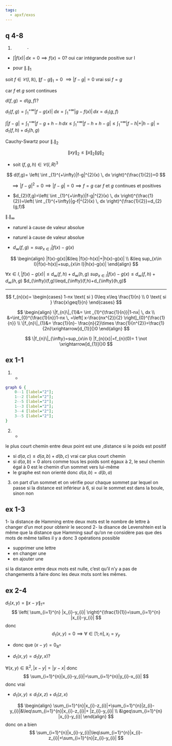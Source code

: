 ```yaml
---
tags:
  - apxf/exos
---
```


## q 4-8

1)           -         
- $\int |f(x)| \, dx=0\implies f(x)=0?$ oui car intégrande positive sur I 


- pour $\|.\|_{1}$ 

soit $f\in \mathcal{C}(I,\mathbb{R})$, $\|f-g\|_{1}=0$ $\implies |f-g|=0$ vrai ssi $f=g$

car $f$ et $g$ sont continues

$d(f,g)=d(g,f)$?

$d_{1}(f,g)=\int _{1}^{+\infty}|f-g(x)|\;dx= \int _{1}^{+\infty}|g-f(x)| \, dx=d_{1}(g,f)$



$\int |f-g| =\int _{1}^{+\infty}|f-g+h-h \, dx\leq\int_{1}^{+\infty} |f-h+h-g|\leq \int_{1}^{+\infty} |f-h|+|h-g|=d_{1}(f,h)+d_{1}(h,g)$


Cauchy-Swartz pour $\|.\|_{2}$

$$
\|xy\|_{2}\leq \|x\|_{2}\|g\|_{2}
$$

- soit $(f,g,h)\in \mathcal{C}(I,R)^{3}$

$$
d(f,g)= \left( \int _{1}^{+\infty}|f-g|^{2}(x) \, dx \right)^{\frac{1}{2}}=0 
$$

$$
\implies|f-g|^{2}=0\implies|f-g|=0\implies f=g \text{ car }f \text{ et }g \text{ continues et positives}
$$


- $d_{2}(f,g)=\left( \int _{1}^{+\infty}|f-g|^{2}(x) \, dx \right)^{\frac{1}{2}}=\left( \int _{1}^{+\infty}|g-f|^{2}(x) \, dx \right)^{\frac{1}{2}}=d_{2}(g,f)$


$\|.\|_{\infty}$


- naturel à cause de valeur absolue
- naturel à cause de valeur absolue

- $d_{\infty}(f ,g)=sup_{x\in I}|f(x)-g(x)$

$$
\begin{align}
|f(x)-g(x)|&\leq |f(x)-h(x)|+|h(x)-g(x)| \\
&\leq sup_{x\in I}|f(x)-h(x)|+sup_{x\in I}|h(x)-g(x)|
\end{align}
$$

$\forall x\in I,|f(x)-g(x)|\leq d_{\infty}(f,h)+d_{\infty}(h,g)$
$sup_{x\in I}|f(x)-g(x)\leq d_{\infty}(f,h)+d_{\infty}(h,g)$
$d_{\infty}(f,g)\leqd_{\infty}(f,h)+d_{\infty}(h,g)$



---


$$
f_{n}(x)= \begin{cases}
1-nx \text{ si } 0\leq x\leq \frac{1}{n} \\
0 \text{ si } \frac{x\geq1}{n}
\end{cases}
$$


$$
\begin{align}
\|f_{n}\|_{1}&= \int _{1}^{\frac{1}{n}}|1-nx| \, dx   \\
&=\int_{0}^{\frac{1}{n}}1-nx  \, =\left[ x-\frac{nx^{2}}{2} \right]_{0}^{\frac{1}{n}}  \\
\|f_{n}\|_{1}&= \frac{1}{n}- \frac{n}{2}\times \frac{1}{n^{2}}=\frac{1}{2n}\xrightarrow[d_{1}]{}0
\end{align}
$$

$$
\|f_{n}\|_{\infty}=sup_{x\in I} |f_{n}(x)|=f_{n}(0)= 1 \not \xrightarrow[d_{1}]{}0
$$

## ex 1-1


1)  -
```dot
graph G {
    0--1 [label="2"];
    1--2 [label="2"];
    2--5 [label="2"];
    1--3 [label="2"];
    3--4 [label="2"];
    3--5 [label="2"];    
}
```


2)   -

le plus court chemin entre deux point est une ,distance si le poids est positif 
- si $d(a,c)\leq d(a,b)+d(b,c)$ vrai car plus court chemin
- si $d(a,b)=0$ alors comme tous les poids sont égaux à 2, le seul chemin égal à 0 est le chemin d’un sommet vers lui-même
- le graphe est non orienté donc $d(a,b)=d(b,a)$
3) on part d’un sommet et on vérifie pour chaque sommet par lequel on passe si la distance est inférieur à 6, si oui  le sommet est dans la boule, sinon non

## ex 1-3

1- la distance de Hamming entre deux mots est le nombre de lettre à changer d’un mot pour obtenir le second
2- la disance de Levenshtein est la même que la distance que Hamming sauf qu’on ne considère pas que des mots de même tailles il y a donc 3 opérations possible
- supprimer une lettre
- en changer une
- en ajouter une

si la distance entre deux mots est nulle, c’est qu’il n’y a pas de changements à faire donc les deux mots sont les mêmes.


## ex 2-4


$d_{1}(x,y)=\|x-y\|_{1}=$
$$
\left( \sum_{i=1}^{n} |x_{i}-y_{i}| \right)^{\frac{1}{1}}=\sum_{i=1}^{n} |x_{i}-y_{i}| 
$$
donc 
$$
d_{1}(x,y)=0\implies \forall\in [1;n], x_{i}=y_{y}
$$
- donc que $(x-y)=0_{\mathbb{R}^n}$


- $d_{1}(x,y)=d_{1}(y,x)$?

$\forall (x,y)\in \mathbb{R}^{2}, |x-y|=|y-x|$ donc 
$$
\sum_{i=1}^{n}|x_{i}-y_{i}|=\sum_{i=1}^{n}|y_{i}-x_{i}|
$$
donc vrai

- $d_{1}(x,y)\leq d_{1}(x,z)+d_{1}(z,x)$

$$
\begin{align}
\sum_{i=1}^{n}|x_{i}-z_{i}|+\sum_{i=1}^{n}|z_{i}-y_{i}|&\leq\sum_{i=1}^{n}|x_{i}-z_{i}|+ |z_{i}-y_{i}| \\
&\geq\sum_{i=1}^{n} |x_{i}-y_{i}|
\end{align}
$$
donc on a bien 
$$
\sum_{i=1}^{n}|x_{i}-y_{i}|\leq\sum_{i=1}^{n}|x_{i}-z_{i}|+\sum_{i=1}^{n}|z_{i}-y_{i}|
$$